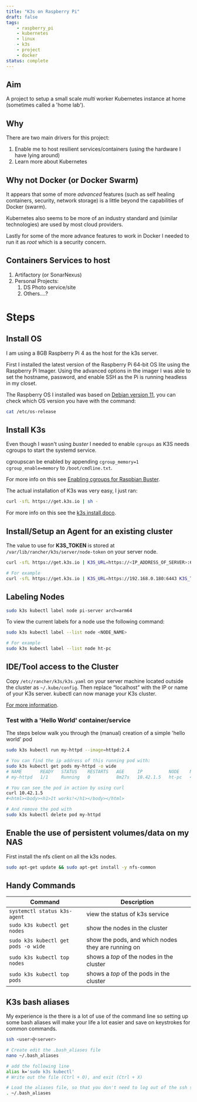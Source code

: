 ```yaml
---
title: "K3s on Raspberry Pi"
draft: false
tags:
    - raspberry_pi
    - kubernetes
    - linux
    - k3s
    - project
    - docker
status: complete
---
```


## Aim

A project to setup a small scale *multi* worker Kubernetes instance at home (sometimes called a 'home lab').
<!--more-->

## Why

There are two main drivers for this project:

1. Enable me to host resilient services/containers (using the hardware I have lying around)
2. Learn more about Kubernetes

## Why not Docker (or Docker Swarm)

It appears that some of more *advanced* features (such as self healing containers, security, network storage) is a little beyond the capabilities of Docker (swarm).

Kubernetes also seems to be more of an industry standard and (similar technologies) are used by most cloud providers.

Lastly for some of the more advance features to work in Docker I needed to run it as *root* which is a security concern.

## Containers Services to host

1. Artifactory (or SonarNexus)
2. Personal Projects:
   1. DS Photo service/site
   2. Others....?

# Steps

## Install OS

I am using a 8GB Raspberry Pi 4 as the host for the k3s server.

First I installed the latest version of the Raspberry Pi 64-bit OS lite using the Raspberry Pi Imager.
Using the advanced options in the imager I was able to set the hostname, password, and enable SSH as the Pi is running headless in my closet.

The Raspberry OS I installed was based on [Debian version 11](https://en.wikipedia.org/wiki/Raspberry_Pi_OS#Versions), you can check which OS version you have with the command:

``` sh
cat /etc/os-release
```

## Install K3s

Even though I wasn't using *buster* I needed to enable `cgroups` as K3S needs cgroups to start the systemd service.

cgroupscan be enabled by appending `cgroup_memory=1 cgroup_enable=memory` to `/boot/cmdline.txt`.

For more info on this see [Enabling cgroups for Raspbian Buster](https://rancher.com/docs/k3s/latest/en/advanced/#enabling-legacy-iptables-on-raspbian-buster).

The actual installation of K3s was very easy, I just ran:

``` sh
curl -sfL https://get.k3s.io | sh -
```

For more info on this see the [k3s install doco](https://rancher.com/docs/k3s/latest/en/installation/install-options/#options-for-installation-with-script).

## Install/Setup an Agent for an existing cluster

The value to use for **K3S_TOKEN** is stored at `/var/lib/rancher/k3s/server/node-token` on your server node.

```sh
curl -sfL https://get.k3s.io | K3S_URL=https://<IP_ADDRESS_OF_SERVER>:6443 K3S_TOKEN=$K3S_TOKEN sh -

# For example
curl -sfL https://get.k3s.io | K3S_URL=https://192.168.0.180:6443 K3S_TOKEN=K102c547b44<truncated>e06ce9b06442a sh -
```

## Labeling Nodes

```sh
sudo k3s kubectl label node pi-server arch=arm64
```

To view the current labels for a node use the following command:
```sh
sudo k3s kubectl label --list node <NODE_NAME>

# For example
sudo k3s kubectl label --list node ht-pc
```

## IDE/Tool access to the Cluster

Copy `/etc/rancher/k3s/k3s.yaml` on your server machine located outside the cluster as `~/.kube/config`. Then replace “localhost” with the IP or name of your K3s server. kubectl can now manage your K3s cluster.

[For more information](https://rancher.com/docs/k3s/latest/en/cluster-access/).

### Test with a 'Hello World' container/service

The steps below walk you through the (manual) creation of a simple 'hello world' pod

```sh
sudo k3s kubectl run my-httpd --image=httpd:2.4

# You can find the ip address of this running pod with:
sudo k3s kubectl get pods my-httpd -o wide
# NAME       READY   STATUS    RESTARTS   AGE     IP          NODE    NOMINATED NODE   READINESS GATES
# my-httpd   1/1     Running   0          8m27s   10.42.1.5   ht-pc   <none>           <none>

# You can see the pod in action by using curl
curl 10.42.1.5
#<html><body><h1>It works!</h1></body></html>

# And remove the pod with
sudo k3s kubectl delete pod my-httpd
```

## Enable the use of persistent volumes/data on my NAS

First install the nfs client on all the k3s nodes.

```sh
sudo apt-get update && sudo apt-get install -y nfs-common
```

## Handy Commands

| Command | Description |
| ------- | ------ |
| `systemctl status k3s-agent` | view the status of k3s service |
| `sudo k3s kubectl get nodes` | show the nodes in the cluster |
| `sudo k3s kubectl get pods -o wide` | show the pods, and which nodes they are running on |
| `sudo k3s kubectl top nodes` | shows a *top* of the nodes in the cluster |
| `sudo k3s kubectl top pods` | shows a *top* of the pods in the cluster |

## K3s bash aliases

My experience is the there is a lot of use of the command line so setting up some bash aliases will make your life a lot easier and save on keystrokes for common commands.

```sh
ssh <user>@<server>

# Create edit the .bash_aliases file
nano ~/.bash_aliases

# add the following line 
alias k='sudo k3s kubectl'
# Write out the file (Ctrl + O), and exit (Ctrl + X)

# Load the aliases file, so that you don't need to log out of the ssh session.
. ~/.bash_aliases
```

